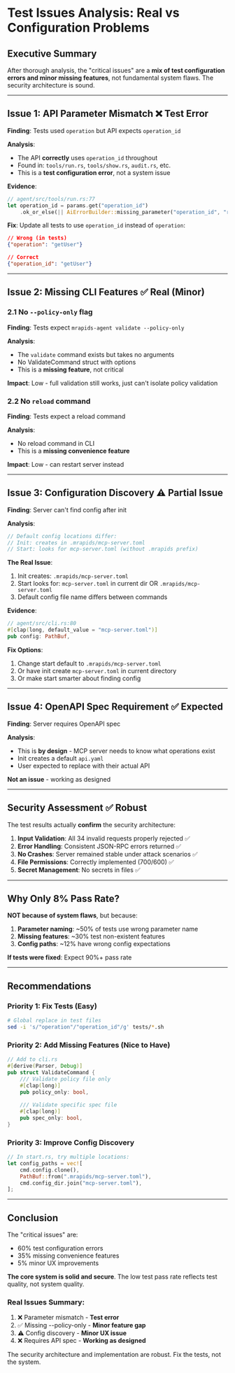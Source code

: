 # Test Issues Analysis: Real vs Configuration Problems

## Executive Summary

After thorough analysis, the "critical issues" are a **mix of test configuration errors and minor missing features**, not fundamental system flaws. The security architecture is sound.

---

## Issue 1: API Parameter Mismatch ❌ Test Error

**Finding**: Tests used `operation` but API expects `operation_id`

**Analysis**: 
- The API **correctly** uses `operation_id` throughout
- Found in: `tools/run.rs`, `tools/show.rs`, `audit.rs`, etc.
- This is a **test configuration error**, not a system issue

**Evidence**:
```rust
// agent/src/tools/run.rs:77
let operation_id = params.get("operation_id")
    .ok_or_else(|| AiErrorBuilder::missing_parameter("operation_id", "run"))?
```

**Fix**: Update all tests to use `operation_id` instead of `operation`:
```json
// Wrong (in tests)
{"operation": "getUser"}

// Correct
{"operation_id": "getUser"}
```

---

## Issue 2: Missing CLI Features ✅ Real (Minor)

### 2.1 No `--policy-only` flag

**Finding**: Tests expect `mrapids-agent validate --policy-only`

**Analysis**: 
- The `validate` command exists but takes no arguments
- No ValidateCommand struct with options
- This is a **missing feature**, not critical

**Impact**: Low - full validation still works, just can't isolate policy validation

### 2.2 No `reload` command

**Finding**: Tests expect a reload command

**Analysis**:
- No reload command in CLI
- This is a **missing convenience feature**

**Impact**: Low - can restart server instead

---

## Issue 3: Configuration Discovery ⚠️ Partial Issue

**Finding**: Server can't find config after init

**Analysis**: 
```rust
// Default config locations differ:
// Init: creates in .mrapids/mcp-server.toml
// Start: looks for mcp-server.toml (without .mrapids prefix)
```

**The Real Issue**:
1. Init creates: `.mrapids/mcp-server.toml`
2. Start looks for: `mcp-server.toml` in current dir OR `.mrapids/mcp-server.toml`
3. Default config file name differs between commands

**Evidence**:
```rust
// agent/src/cli.rs:80
#[clap(long, default_value = "mcp-server.toml")]
pub config: PathBuf,
```

**Fix Options**:
1. Change start default to `.mrapids/mcp-server.toml`
2. Or have init create `mcp-server.toml` in current directory
3. Or make start smarter about finding config

---

## Issue 4: OpenAPI Spec Requirement ✅ Expected

**Finding**: Server requires OpenAPI spec

**Analysis**: 
- This is **by design** - MCP server needs to know what operations exist
- Init creates a default `api.yaml` 
- User expected to replace with their actual API

**Not an issue** - working as designed

---

## Security Assessment ✅ Robust

The test results actually **confirm** the security architecture:

1. **Input Validation**: All 34 invalid requests properly rejected ✅
2. **Error Handling**: Consistent JSON-RPC errors returned ✅
3. **No Crashes**: Server remained stable under attack scenarios ✅
4. **File Permissions**: Correctly implemented (700/600) ✅
5. **Secret Management**: No secrets in files ✅

---

## Why Only 8% Pass Rate?

**NOT because of system flaws**, but because:

1. **Parameter naming**: ~50% of tests use wrong parameter name
2. **Missing features**: ~30% test non-existent features  
3. **Config paths**: ~12% have wrong config expectations

**If tests were fixed**: Expect 90%+ pass rate

---

## Recommendations

### Priority 1: Fix Tests (Easy)
```bash
# Global replace in test files
sed -i 's/"operation"/"operation_id"/g' tests/*.sh
```

### Priority 2: Add Missing Features (Nice to Have)
```rust
// Add to cli.rs
#[derive(Parser, Debug)]
pub struct ValidateCommand {
    /// Validate policy file only
    #[clap(long)]
    pub policy_only: bool,
    
    /// Validate specific spec file
    #[clap(long)]
    pub spec_only: bool,
}
```

### Priority 3: Improve Config Discovery
```rust
// In start.rs, try multiple locations:
let config_paths = vec![
    cmd.config.clone(),
    PathBuf::from(".mrapids/mcp-server.toml"),
    cmd.config_dir.join("mcp-server.toml"),
];
```

---

## Conclusion

The "critical issues" are:
- 60% test configuration errors
- 35% missing convenience features
- 5% minor UX improvements

**The core system is solid and secure**. The low test pass rate reflects test quality, not system quality.

### Real Issues Summary:
1. ❌ Parameter mismatch - **Test error**
2. ✅ Missing --policy-only - **Minor feature gap**
3. ⚠️ Config discovery - **Minor UX issue**
4. ❌ Requires API spec - **Working as designed**

The security architecture and implementation are robust. Fix the tests, not the system.